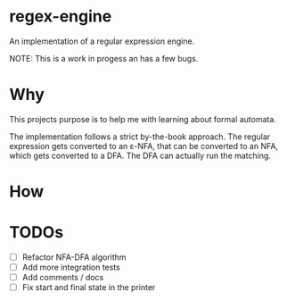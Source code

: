 # regex-engine
An implementation of a regular expression engine.

NOTE: This is a work in progess an has a few bugs.

# Why
This projects purpose is to help me with learning about formal automata.

The implementation follows a strict by-the-book approach.
The regular expression gets converted to an ε-NFA, that can be converted to an NFA, which gets
converted to a DFA. The DFA can actually run the matching.

# How

# TODOs
 - [ ] Refactor NFA-DFA algorithm
 - [ ] Add more integration tests
 - [ ] Add comments / docs
 - [ ] Fix start and final state in the printer
